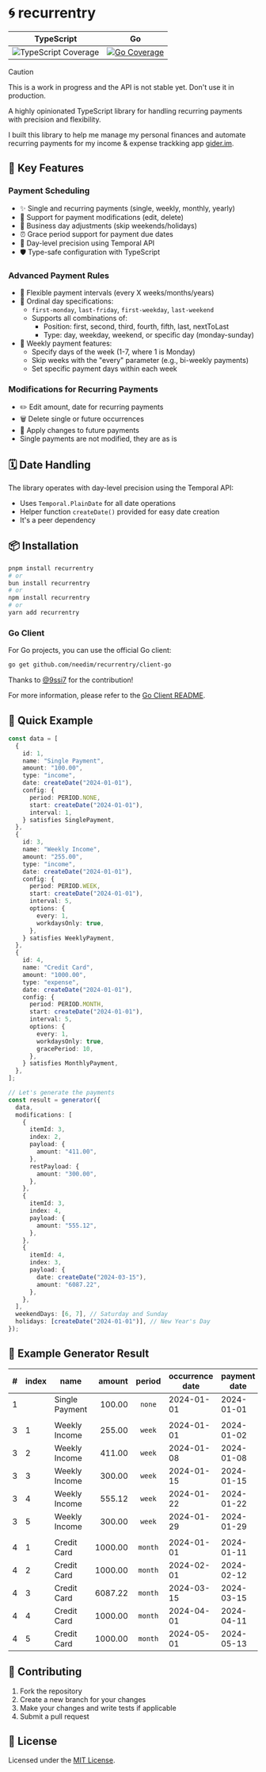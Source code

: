# 🌀 recurrentry

| TypeScript | Go |
| ---------- | -- |
| ![TypeScript Coverage](https://img.shields.io/endpoint?url=https://gist.githubusercontent.com/needim/ccae711fb07ccaed86d73f03c1922557/raw/badge.json) | [![Go Coverage](https://codecov.io/gh/needim/recurrentry/graph/badge.svg?token=5lGYbwgB9f)](https://codecov.io/gh/needim/recurrentry) |

> [!CAUTION]
> This is a work in progress and the API is not stable yet. Don't use it in production.

A highly opinionated TypeScript library for handling recurring payments with precision and flexibility.

I built this library to help me manage my personal finances and automate recurring payments for my income & expense trackking app [gider.im](https://gider.im?utm_source=recurrentry&utm_medium=github&utm_campaign=library).

## 🚀 Key Features

### Payment Scheduling

- ✨ Single and recurring payments (single, weekly, monthly, yearly)
- 🔄 Support for payment modifications (edit, delete)
- 💼 Business day adjustments (skip weekends/holidays)
- ⏰ Grace period support for payment due dates
- 📆 Day-level precision using Temporal API
- 🛡️ Type-safe configuration with TypeScript

### Advanced Payment Rules

- 🔢 Flexible payment intervals (every X weeks/months/years)
- 📅 Ordinal day specifications:
  - `first-monday`, `last-friday`, `first-weekday`, `last-weekend`
  - Supports all combinations of:
    - Position: first, second, third, fourth, fifth, last, nextToLast
    - Type: day, weekday, weekend, or specific day (monday-sunday)
- 📅 Weekly payment features:
  - Specify days of the week (1-7, where 1 is Monday)
  - Skip weeks with the "every" parameter (e.g., bi-weekly payments)
  - Set specific payment days within each week

### Modifications for Recurring Payments

- ✏️ Edit amount, date for recurring payments
- 🗑️ Delete single or future occurrences
- 📝 Apply changes to future payments
- Single payments are not modified, they are as is

## 🗓️ Date Handling

The library operates with day-level precision using the Temporal API:

- Uses `Temporal.PlainDate` for all date operations
- Helper function `createDate()` provided for easy date creation
- It's a peer dependency

## 📦 Installation

```bash
pnpm install recurrentry
# or
bun install recurrentry
# or
npm install recurrentry
# or
yarn add recurrentry
```

### Go Client

For Go projects, you can use the official Go client:

```bash
go get github.com/needim/recurrentry/client-go
```

Thanks to [@9ssi7](https://github.com/9ssi7) for the contribution!

For more information, please refer to the [Go Client README](client-go/README.md).

## 🎯 Quick Example

```typescript
const data = [
  {
    id: 1,
    name: "Single Payment",
    amount: "100.00",
    type: "income",
    date: createDate("2024-01-01"),
    config: {
      period: PERIOD.NONE,
      start: createDate("2024-01-01"),
      interval: 1,
    } satisfies SinglePayment,
  },
  {
    id: 3,
    name: "Weekly Income",
    amount: "255.00",
    type: "income",
    date: createDate("2024-01-01"),
    config: {
      period: PERIOD.WEEK,
      start: createDate("2024-01-01"),
      interval: 5,
      options: {
        every: 1,
        workdaysOnly: true,
      },
    } satisfies WeeklyPayment,
  },
  {
    id: 4,
    name: "Credit Card",
    amount: "1000.00",
    type: "expense",
    date: createDate("2024-01-01"),
    config: {
      period: PERIOD.MONTH,
      start: createDate("2024-01-01"),
      interval: 5,
      options: {
        every: 1,
        workdaysOnly: true,
        gracePeriod: 10,
      },
    } satisfies MonthlyPayment,
  },
];

// Let's generate the payments
const result = generator({
  data,
  modifications: [
    {
      itemId: 3,
      index: 2,
      payload: {
        amount: "411.00",
      },
      restPayload: {
        amount: "300.00",
      },
    },
    {
      itemId: 3,
      index: 4,
      payload: {
        amount: "555.12",
      },
    },
    {
      itemId: 4,
      index: 3,
      payload: {
        date: createDate("2024-03-15"),
        amount: "6087.22",
      },
    },
  ],
  weekendDays: [6, 7], // Saturday and Sunday
  holidays: [createDate("2024-01-01")], // New Year's Day
});
```

## 🟰 Example Generator Result

| #   | index | name           |  amount | period  | occurrence date | payment date |
| --- | ----- | -------------- | ------: | :-----: | --------------- | ------------ |
| 1   |       | Single Payment |  100.00 | `none`  | 2024-01-01      | 2024-01-01   |
|     |       |                |         |         |                 |              |
| 3   | 1     | Weekly Income  |  255.00 | `week`  | 2024-01-01      | 2024-01-02   |
| 3   | 2     | Weekly Income  |  411.00 | `week`  | 2024-01-08      | 2024-01-08   |
| 3   | 3     | Weekly Income  |  300.00 | `week`  | 2024-01-15      | 2024-01-15   |
| 3   | 4     | Weekly Income  |  555.12 | `week`  | 2024-01-22      | 2024-01-22   |
| 3   | 5     | Weekly Income  |  300.00 | `week`  | 2024-01-29      | 2024-01-29   |
|     |       |                |         |         |                 |              |
| 4   | 1     | Credit Card    | 1000.00 | `month` | 2024-01-01      | 2024-01-11   |
| 4   | 2     | Credit Card    | 1000.00 | `month` | 2024-02-01      | 2024-02-12   |
| 4   | 3     | Credit Card    | 6087.22 | `month` | 2024-03-15      | 2024-03-15   |
| 4   | 4     | Credit Card    | 1000.00 | `month` | 2024-04-01      | 2024-04-11   |
| 4   | 5     | Credit Card    | 1000.00 | `month` | 2024-05-01      | 2024-05-13   |

## 🤝 Contributing

1. Fork the repository
2. Create a new branch for your changes
3. Make your changes and write tests if applicable
4. Submit a pull request

## 📄 License

Licensed under the [MIT License](LICENSE).
